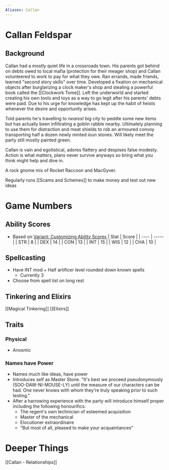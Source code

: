 ```yaml
---
Aliases: Callan
---
```


# Callan Feldspar
## Background
Callan had a mostly quiet life in a crossroads town. His parents got behind on debts owed to local mafia (protection for their meager shop) and Callan volunteered to work to pay for what they owe. Ran errands, made friends, learned "second story skills" over time. Developed a fixation on mechanical objects after burglarizing a clock maker's shop and stealing a powerful book called the [[Clockwork Tome]]. Left the underworld and started creating his own tools and toys as a way to go legit after his parents' debts were paid. Due to his urge for knowledge has kept up the habit of heists whenever the desire and opportunity arises. 

Told parents he's travelling to *nearest big city* to peddle some new items but has actually been infiltrating a goblin rabble nearby. Ultimately planning to use them for distraction and meat shields to rob an armoured convoy transporting half a dozen newly minted ioun stones. Will likely meet the party still mostly painted green. 

Callan is vain and egotistical, adores flattery and despises false modesty. Action is what matters, plans never survive anyways so bring what you think might help and dive in. 

A rock gnome mix of Rocket Raccoon and MacGyver. 

Regularly runs [[Scams and Schemes]] to make money and test out new ideas

# Game Numbers
## Ability Scores
- Based on [Variant: Customizing Ability Scores](https://5e.tools/variantrules.html#customizing%20ability%20scores_phb)
| Stat | Score |
| ---- | ----- |
| STR  | 8     |
| DEX  | 14    |
| CON  | 13    |
| INT  | 15    |
| WIS  | 12    |
| CHA  | 10     |

## Spellcasting
- Have INT mod + Half artificer level rounded down known spells
	- Currently 3
- Choose from spell list on long rest

## Tinkering and Elixirs
[[Magical Tinkering]]
[[Elixirs]]


## Traits
### Physical 
- Anosmic


### Names have Power
- Names much like ideas, have power
- Introduces self as Master Stone. "It's best we proceed pseudonymously (SOO-DAW-NI-MOUSE-LY) until the measure of our characters can be had. One never knows with whom they're truly speaking prior to such testing."
- After a harrowing experience with the party will introduce himself proper including the following honourifics:
	- The regent's own technician of esteemed acquisition
	- Master of the mechanical 
	- Elocutioner extraordinaire 
	- "But most of all, pleased to make your acquaintances"

# Deeper Things
[[Callan - Relationships]]